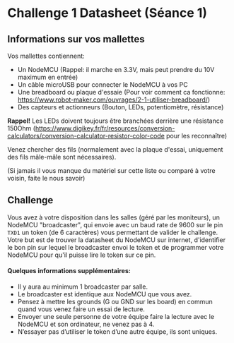 # Challenge 1 Datasheet (Séance 1) 

## Informations sur vos mallettes

Vos mallettes contiennent:

- Un NodeMCU (Rappel: il marche en 3.3V, mais peut prendre du 10V maximum en entrée)
- Un câble microUSB pour connecter le NodeMCU à vos PC
- Une breadboard ou plaque d'essaie (Pour voir comment ca fonctionne: https://www.robot-maker.com/ouvrages/2-1-utiliser-breadboard/)
- Des capteurs et actionneurs (Bouton, LEDs, potentiomètre, résistance)



**Rappel!** Les LEDs doivent toujours être branchées derrière une résistance 150Ohm (https://www.digikey.fr/fr/resources/conversion-calculators/conversion-calculator-resistor-color-code pour les reconnaître)



Venez chercher des fils (normalement avec la plaque d'essai, uniquement des fils mâle-mâle sont nécessaires).

(Si jamais il vous manque du matériel sur cette liste ou comparé à votre voisin, faite le nous savoir)

## Challenge

Vous avez à votre disposition dans les salles (géré par les moniteurs), un NodeMCU "broadcaster", qui envoie avec un baud rate de 9600 sur le pin ``TXD1`` un token (de 6 caractères) vous permettant de valider le challenge. Votre but est de trouver la datasheet du NodeMCU sur internet, d'identifier le bon pin sur lequel le broadcaster envoi le token et de programmer votre NodeMCU pour qu'il puisse lire le token sur ce pin.



#### Quelques informations supplémentaires:

- Il y aura au minimum 1 broadcaster par salle.
- Le broadcaster est identique aux NodeMCU que vous avez.
- Pensez à mettre les grounds (G ou GND sur les board) en commun quand vous venez faire un essai de lecture.
- Envoyer une seule personne de votre équipe faire la lecture avec le NodeMCU et son ordinateur, ne venez pas à 4.
- N’essayer pas d’utiliser le token d’une autre équipe, ils sont uniques.

